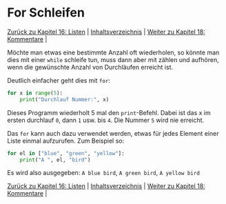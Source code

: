 # For Schleifen

[Zurück zu Kapitel 16: Listen](Listen.md) |  [Inhaltsverzeichnis](README.md) |  [Weiter zu Kapitel 18: Kommentare](Kommentare.md) | 

Möchte man etwas eine bestimmte Anzahl oft wiederholen, so könnte man dies mit einer
`while` schleife tun, muss dann aber mit zählen und aufhören, wenn die gewünschte Anzahl von Durchläufen erreicht ist.

Deutlich einfacher geht dies mit `for`:

```python
for x in range(5):
    print("Durchlauf Nummer:", x)
```

Dieses Programm wiederholt 5 mal den `print`-Befehl. Dabei ist das x im ersten durchlauf `0`, dann `1` usw. bis `4`. Die Nummer `5` wird nie erreicht.

Das `for` kann auch dazu verwendet werden, etwas für jedes Element einer Liste einmal aufzurufen. Zum Beispiel so:

```python
for el in ["blue", "green", "yellow"]:
    print("A ", el, "bird")
```

Es wird also ausgegeben: `A blue bird`, `A green bird`, `A yellow bird`


[Zurück zu Kapitel 16: Listen](Listen.md) |  [Inhaltsverzeichnis](README.md) |  [Weiter zu Kapitel 18: Kommentare](Kommentare.md) | 
